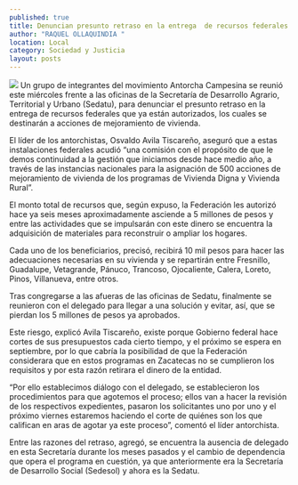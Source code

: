 ```yaml
---
published: true
title: Denuncian presunto retraso en la entrega  de recursos federales para mejorar viviendas
author: "RAQUEL OLLAQUINDIA "
location: Local
category: Sociedad y Justicia
layout: posts
---
```


![](http://i.imgur.com/a2ScYo8m.jpg)
Un grupo de integrantes del movimiento Antorcha Campesina se reunió este miércoles frente a las oficinas de la Secretaría de Desarrollo Agrario, Territorial y Urbano (Sedatu), para denunciar el presunto retraso en la entrega de recursos federales que ya están autorizados, los cuales se destinarán a acciones de mejoramiento de vivienda.

El líder de los antorchistas, Osvaldo Avila Tiscareño, aseguró que a estas instalaciones federales acudió “una comisión con el propósito de que le demos continuidad a la gestión que iniciamos desde hace medio año, a través de las instancias nacionales para la asignación de 500 acciones de mejoramiento de vivienda de los programas de Vivienda Digna y Vivienda Rural”.

El monto total de recursos que, según expuso, la Federación les autorizó hace ya seis meses aproximadamente asciende a 5 millones de pesos y entre las actividades que se impulsarán con este dinero se encuentra la adquisición de materiales para reconstruir o ampliar los hogares. 

Cada uno de los beneficiarios, precisó, recibirá 10 mil pesos para hacer las adecuaciones necesarias en su vivienda y se repartirán entre Fresnillo, Guadalupe, Vetagrande, Pánuco, Trancoso, Ojocaliente, Calera, Loreto, Pinos, Villanueva, entre otros.

Tras congregarse a las afueras de las oficinas de Sedatu, finalmente se reunieron con el delegado para llegar a una solución y evitar, así, que se pierdan los 5 millones de pesos ya aprobados. 

Este riesgo, explicó Avila Tiscareño, existe porque Gobierno federal hace cortes de sus presupuestos cada cierto tiempo, y el próximo se espera en septiembre, por lo que cabría la posibilidad de que la Federación considerara que en estos programas en Zacatecas no se cumplieron los requisitos y por esta razón retirara el dinero de la entidad.

“Por ello establecimos diálogo con el delegado, se establecieron los procedimientos para que agotemos el proceso; ellos van a hacer la revisión de los respectivos expedientes, pasaron los solicitantes uno por uno y el próximo viernes estaremos haciendo el corte de quiénes son los que califican en aras de agotar ya este proceso”, comentó el líder antorchista.

Entre las razones del retraso, agregó, se encuentra la ausencia de delegado en esta Secretaría durante los meses pasados y el cambio de dependencia que opera el programa en cuestión, ya que anteriormente era la Secretaría de Desarrollo Social (Sedesol) y ahora es la Sedatu.
